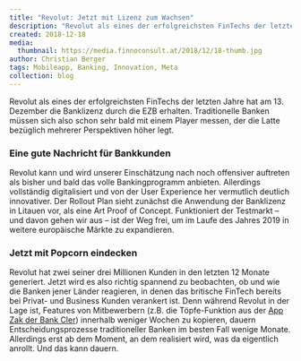 ```yaml
---
title: "Revolut: Jetzt mit Lizenz zum Wachsen"
description: "Revolut als eines der erfolgreichsten FinTechs der letzten Jahre hat am 13. Dezember die Banklizenz durch die EZB erhalten. Traditionelle Banken müssen sich also bald mit einem Player messen, der die Latte bezüglich mehrerer Perspektiven höher legt."
created: 2018-12-18
media:
  thumbnail: https://media.finnoconsult.at/2018/12/18-thumb.jpg
author: Christian Berger
tags: Mobileapp, Banking, Innovation, Meta
collection: blog
---
```


Revolut als eines der erfolgreichsten FinTechs der letzten Jahre hat am 13. Dezember die Banklizenz durch die EZB erhalten. Traditionelle Banken müssen sich also schon sehr bald mit einem Player messen, der die Latte bezüglich mehrerer Perspektiven höher legt.

### Eine gute Nachricht für Bankkunden

Revolut kann und wird unserer Einschätzung nach noch offensiver auftreten als bisher und bald das volle Bankingprogramm anbieten. Allerdings vollständig digitalisiert und von der User Experience her vermutlich deutlich innovativer. Der Rollout Plan sieht zunächst die Anwendung der Banklizenz in Litauen vor, als eine Art Proof of Concept. Funktioniert der Testmarkt – und davon gehen wir aus – ist der Weg frei, um im Laufe des Jahres 2019 in weitere europäische Märkte zu expandieren.

### Jetzt mit Popcorn eindecken

Revolut hat zwei seiner drei Millionen Kunden in den letzten 12 Monate generiert. Jetzt wird es also richtig spannend zu beobachten, ob und wie die Banken jener Länder reagieren, in denen das britische FinTech bereits bei Privat- und Business Kunden verankert ist. Denn während Revolut in der Lage ist, Features von Mitbewerbern (z.B. die Töpfe-Funktion aus der <a href="https://www.finnoconsult.at/reference/cler-zak">App Zak der Bank Cler</a>) innerhalb weniger Wochen zu kopieren, dauern Entscheidungsprozesse traditioneller Banken im besten Fall wenige Monate. Allerdings erst ab dem Moment, an dem realisiert wird, was da eigentlich anrollt. Und das kann dauern.
